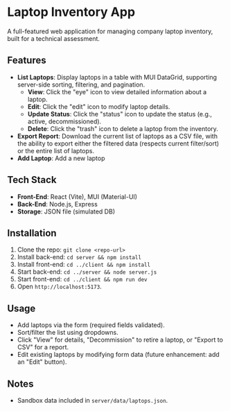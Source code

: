 # Laptop Inventory App
A full-featured web application for managing company laptop inventory, built for a technical assessment.

## Features
- **List Laptops**: Display laptops in a table with MUI DataGrid, supporting server-side sorting, filtering, and pagination.
  - **View**: Click the "eye" icon to view detailed information about a laptop.
  - **Edit**: Click the "edit" icon to modify laptop details.
  - **Update Status**: Click the "status" icon to update the status (e.g., active, decommissioned).
  - **Delete**: Click the "trash" icon to delete a laptop from the inventory.
- **Export Report**: Download the current list of laptops as a CSV file, with the ability to export either the filtered data (respects current filter/sort) or the entire list of laptops.
- **Add Laptop**: Add a new laptop


## Tech Stack
- **Front-End**: React (Vite), MUI (Material-UI)
- **Back-End**: Node.js, Express
- **Storage**: JSON file (simulated DB)

## Installation
1. Clone the repo: `git clone <repo-url>`
2. Install back-end: `cd server && npm install`
3. Install front-end: `cd ../client && npm install`
4. Start back-end: `cd ../server && node server.js`
5. Start front-end: `cd ../client && npm run dev`
6. Open `http://localhost:5173`.

## Usage
- Add laptops via the form (required fields validated).
- Sort/filter the list using dropdowns.
- Click "View" for details, "Decommission" to retire a laptop, or "Export to CSV" for a report.
- Edit existing laptops by modifying form data (future enhancement: add an "Edit" button).

## Notes
- Sandbox data included in `server/data/laptops.json`.